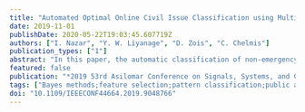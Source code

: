 ```yaml
---
title: "Automated Optimal Online Civil Issue Classification using Multiple Feature Sets"
date: 2019-11-01
publishDate: 2020-05-22T19:03:45.607719Z
authors: ["I. Nazar", "Y. W. Liyanage", "D. Zois", "C. Chelmis"]
publication_types: ["1"]
abstract: "In this paper, the automatic classification of non-emergency civil issues in crowdsourcing systems is addressed in the case where multiple feature sets are available. We recognize that multiple feature sets can contain useful complementary information regarding the type of an issue leading to a more accurate decision. However, using all features in these sets may delay the decision. Since we are interested in reaching an accurate decision in a timely manner, an optimal way of selecting features from multiple feature sets is needed. To this end, we propose a novel approach that sequentially reviews available features and feature sets to decide whether the feature review process must continue in the current set or move to the next one. In the end, when all feature sets have been reviewed, the issue is classified using all available information. It is shown that the proposed approach is guaranteed to review the least number of features in all feature sets before reaching a decision, while the optimum decision rule is shown to minimize the average Bayes risk. Evaluation on real world SeeClickFix data demonstrates the ability to classify issues by reviewing 99.5% less features than state-of-the-art without sacrificing accuracy."
featured: false
publication: "*2019 53rd Asilomar Conference on Signals, Systems, and Computers*"
tags: ["Bayes methods;feature selection;pattern classification;public administration;reviews;average Bayes risk minimisation;feature selection;crowdsourcing systems;nonemergency civil issue classification;automated optimal online civil issue classification;feature review process;multiple feature sets"]
doi: "10.1109/IEEECONF44664.2019.9048766"
---
```



